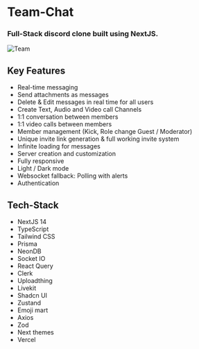 # Team-Chat 
### Full-Stack discord clone built using NextJS.
![Team](https://github.com/sougata-github/Team-Chat/assets/102734212/0993940f-bf6c-4480-bbe2-5fe2642cc42b)


## Key Features

- Real-time messaging
- Send attachments as messages
- Delete & Edit messages in real time for all users
- Create Text, Audio and Video call Channels
- 1:1 conversation between members
- 1:1 video calls between members
- Member management (Kick, Role change Guest / Moderator)
- Unique invite link generation & full working invite system
- Infinite loading for messages
- Server creation and customization
- Fully responsive
- Light / Dark mode
- Websocket fallback: Polling with alerts 
- Authentication

## Tech-Stack 

- NextJS 14
- TypeScript
- Tailwind CSS
- Prisma
- NeonDB
- Socket IO
- React Query
- Clerk
- Uploadthing
- Livekit
- Shadcn UI
- Zustand
- Emoji mart
- Axios
- Zod
- Next themes
- Vercel

